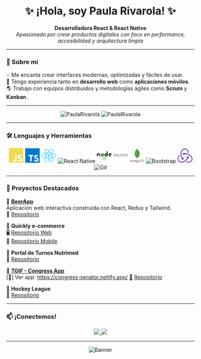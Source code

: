 <h1 align="center">✨ ¡Hola, soy Paula Rivarola! ✨</h1>  

<p align="center">
  <strong>Desarrolladora React & React Native</strong><br/>
  <em>Apasionada por crear productos digitales con foco en performance, accesibilidad y arquitectura limpia</em>
</p>

---

### 🚀 Sobre mí

💡 Me encanta crear interfaces modernas, optimizadas y fáciles de usar.  
📱 Tengo experiencia tanto en **desarrollo web** como **aplicaciones móviles**.  
🌎 Trabajo con equipos distribuidos y metodologías ágiles como **Scrum** y **Kanban**.

---

<div width="90%" align="center">
<img width="45%" src="https://github-readme-stats.vercel.app/api?username=PaulaRivarola&show_icons=true&include_all_commits=true&theme=monokai" alt="PaulaRivarola" />
<img width="45%" src="https://github-readme-stats.vercel.app/api/top-langs/?username=PaulaRivarola&layout=compact&theme=monokai&langs_count=4" alt="PaulaRivarola" />
</div>

---

### 🛠️ Lenguajes y Herramientas

<p align="center">
  <img src="https://raw.githubusercontent.com/devicons/devicon/master/icons/javascript/javascript-plain.svg" height="40" alt="JavaScript"/>
  <img src="https://raw.githubusercontent.com/devicons/devicon/master/icons/typescript/typescript-original.svg" height="40" alt="TypeScript"/>
  <img src="https://raw.githubusercontent.com/devicons/devicon/master/icons/react/react-original.svg" height="40" alt="React"/>
  <img src="https://reactnative.dev/img/header_logo.svg" height="40" alt="React Native"/>
  <img src="https://raw.githubusercontent.com/devicons/devicon/master/icons/nodejs/nodejs-original-wordmark.svg" height="40" alt="Node.js"/>
  <img src="https://raw.githubusercontent.com/devicons/devicon/master/icons/express/express-original-wordmark.svg" height="40" alt="Express"/>
  <img src="https://raw.githubusercontent.com/devicons/devicon/master/icons/mongodb/mongodb-original-wordmark.svg" height="40" alt="MongoDB"/>
  <img src="https://cdn.jsdelivr.net/gh/devicons/devicon/icons/bootstrap/bootstrap-plain-wordmark.svg" height="40" alt="Bootstrap"/>
  <img src="https://raw.githubusercontent.com/devicons/devicon/master/icons/redux/redux-original.svg" height="40" alt="Redux"/>
  <img src="https://www.vectorlogo.zone/logos/git-scm/git-scm-icon.svg" height="40" alt="Git"/>
</p>

---

### 🌟 Proyectos Destacados

📌 **[BeerApp](https://challenge-cometa-bnbr.vercel.app/)**  
Aplicación web interactiva construida con React, Redux y Tailwind.  
🔗 [Repositorio](https://github.com/Paularivarola/challenge-cometa)


📌 **Quickly e-commerce**  
🖥️ [Repositorio Web](https://github.com/Paularivarola/e-comerce-quickly)  
📱 [Repositorio Mobile](https://github.com/Paularivarola/e-commerce-native)

📌 **Portal de Turnos Nutrimed**  
🔗 [Repositorio](https://github.com/Paularivarola/Portal-de-turnos)

📌 **[TGIF - Congress App](https://congress-senator.netlify.app/)**  
[🔗] Ver app: https://congress-senator.netlify.app/
[🔗](https://congress-senator.netlify.app/) [Repositorio](https://github.com/Paularivarola/Senators)

📌 **Hockey League**  
🔗 [Repositorio](https://github.com/Paularivarola/Hockey-League-mh)

---

### 📫 ¡Conectemos!

<p align="center">
  <a href="https://www.linkedin.com/in/paula-rivarola">
    <img src="https://img.shields.io/badge/LinkedIn-0077B5?style=for-the-badge&logo=linkedin&logoColor=white"/>
  </a>
  <a href="mailto:paula.rivarola.dev@gmail.com">
    <img src="https://img.shields.io/badge/Email-D14836?style=for-the-badge&logo=gmail&logoColor=white"/>
  </a>
</p>

---

<p align="center">
  <img src="https://user-images.githubusercontent.com/79754043/141010431-e0ae8b27-f9d7-4484-874e-1c2e7c6f3f12.png" width="250" alt="Banner"/>
</p>
